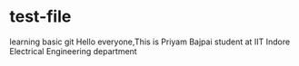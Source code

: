 # test-file
learning basic git
Hello everyone,This is Priyam Bajpai student at IIT Indore Electrical Engineering department
